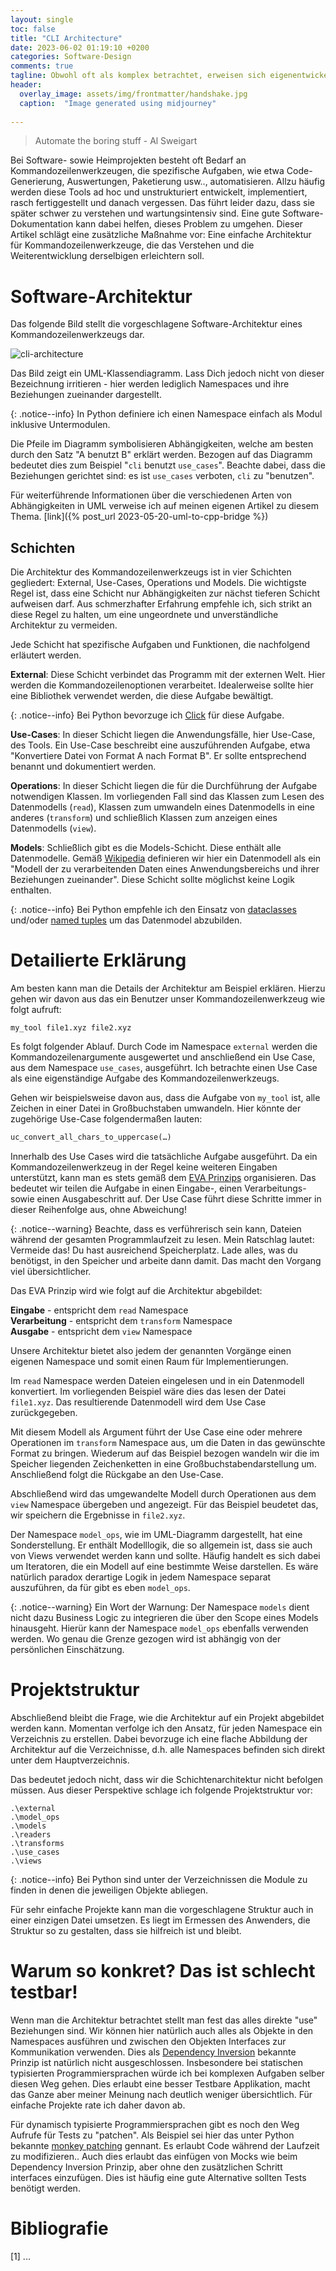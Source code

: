 ```yaml
---
layout: single
toc: false
title: "CLI Architecture"
date: 2023-06-02 01:19:10 +0200
categories: Software-Design
comments: true
tagline: Obwohl oft als komplex betrachtet, erweisen sich eigenentwickelte Kommandozeilenwerkzeuge für versierte Computernutzer als unverzichtbar. Dieser Artikel stellt eine übersichtliche Sw-Architektur für diese Tools vor, um deren Entwicklung zu strukturieren.
header:
  overlay_image: assets/img/frontmatter/handshake.jpg
  caption:  "Image generated using midjourney"
  
---
```



> Automate the boring stuff - Al Sweigart

Bei Software- sowie Heimprojekten besteht oft Bedarf an Kommandozeilenwerkzeugen, die spezifische Aufgaben, wie etwa Code-Generierung, Auswertungen, Paketierung usw.., automatisieren. Allzu häufig werden diese Tools ad hoc und unstrukturiert entwickelt, implementiert, rasch fertiggestellt  und danach vergessen. Das führt leider dazu, dass sie später schwer zu verstehen und wartungsintensiv sind. Eine gute Software-Dokumentation kann dabei helfen, dieses Problem zu umgehen. Dieser Artikel schlägt eine zusätzliche Maßnahme vor: Eine einfache Architektur für Kommandozeilenwerkzeuge, die das Verstehen und die Weiterentwicklung derselbigen erleichtern soll.

# Software-Architektur

Das folgende Bild stellt die vorgeschlagene Software-Architektur eines Kommandozeilenwerkzeugs dar.

![cli-architecture](/assets/img/cli-architecture/cli-architecture.png)

Das Bild zeigt ein UML-Klassendiagramm. Lass Dich jedoch nicht von dieser Bezeichnung irritieren - hier werden lediglich Namespaces und ihre Beziehungen zueinander dargestellt.

{: .notice--info} 
In Python definiere ich einen Namespace einfach als Modul inklusive Untermodulen.

Die Pfeile im Diagramm symbolisieren Abhängigkeiten, welche am besten durch den Satz "A benutzt B" erklärt werden. Bezogen auf das Diagramm bedeutet dies zum Beispiel "``cli`` benutzt ``use_cases``". Beachte dabei, dass die Beziehungen gerichtet sind: es ist ``use_cases`` verboten, ``cli`` zu "benutzen".


Für weiterführende Informationen über die verschiedenen Arten von Abhängigkeiten in UML verweise ich auf meinen eigenen Artikel zu diesem Thema. [link]({% post_url 2023-05-20-uml-to-cpp-bridge %})


## Schichten

Die Architektur des Kommandozeilenwerkzeugs ist in vier Schichten gegliedert: External, Use-Cases, Operations und Models. Die wichtigste Regel ist, dass eine Schicht nur Abhängigkeiten zur nächst tieferen Schicht aufweisen darf. Aus schmerzhafter Erfahrung empfehle ich, sich strikt an diese Regel zu halten, um eine ungeordnete und unverständliche Architektur zu vermeiden. 

Jede Schicht hat spezifische Aufgaben und Funktionen, die nachfolgend erläutert werden.

__External__: Diese Schicht verbindet das Programm mit der externen Welt. Hier werden die Kommandozeilenoptionen verarbeitet. Idealerweise sollte hier eine Bibliothek verwendet werden, die diese Aufgabe bewältigt. 

{: .notice--info} 
Bei Python bevorzuge ich [Click](https://click.palletsprojects.com/en/) für diese Aufgabe.

__Use-Cases__: In dieser Schicht liegen die  Anwendungsfälle, hier Use-Case, des Tools. Ein Use-Case beschreibt eine auszuführenden Aufgabe, etwa "Konvertiere Datei von Format A nach Format B". Er sollte entsprechend benannt und dokumentiert werden. 

__Operations__: In dieser Schicht liegen die für die Durchführung der Aufgabe notwendigen Klassen. Im vorliegenden Fall sind das Klassen zum Lesen des Datenmodells  (``read``), Klassen zum umwandeln eines Datenmodells in eine anderes (``transform``) und schließlich Klassen zum anzeigen eines Datenmodells (``view``).

__Models__: Schließlich gibt es die Models-Schicht. Diese enthält alle Datenmodelle. Gemäß [Wikipedia](https://de.wikipedia.org/wiki/Datenmodell) definieren wir hier ein Datenmodell als ein "Modell der zu verarbeitenden Daten eines Anwendungsbereichs und ihrer Beziehungen zueinander". Diese Schicht sollte möglichst keine Logik enthalten.

{: .notice--info} 
Bei Python empfehle ich den Einsatz von [dataclasses](https://docs.python.org/3/library/dataclasses.html) und/oder [named tuples](https://docs.python.org/3/library/collections.html#collections.namedtuple) um das Datenmodel abzubilden.


# Detailierte Erklärung
Am besten kann man die Details der Architektur am Beispiel erklären. Hierzu gehen wir davon aus das ein Benutzer unser Kommandozeilenwerkzeug wie folgt aufruft:

```
my_tool file1.xyz file2.xyz
```

Es folgt folgender Ablauf. Durch Code im Namespace ``external`` werden die Kommandozeilenargumente ausgewertet und anschließend ein Use Case, aus dem Namespace ``use_cases``, ausgeführt. Ich betrachte einen Use Case als eine eigenständige Aufgabe des Kommandozeilenwerkzeugs.

Gehen wir beispielsweise davon aus, dass die Aufgabe von `my_tool` ist, alle Zeichen in einer Datei in Großbuchstaben umwandeln. Hier könnte der zugehörige Use-Case folgendermaßen lauten:

```python
uc_convert_all_chars_to_uppercase(…)
```

Innerhalb des Use Cases wird die tatsächliche Aufgabe ausgeführt. Da ein Kommandozeilenwerkzeug in der Regel keine weiteren Eingaben unterstützt, kann man es stets gemäß dem [EVA Prinzips](https://de.wikipedia.org/wiki/EVA-Prinzip) organisieren. Das bedeutet wir teilen die Aufgabe in einen Eingabe-, einen Verarbeitungs- sowie einen Ausgabeschritt auf. Der Use Case führt diese Schritte immer in dieser Reihenfolge aus, ohne Abweichung!

{: .notice--warning} 
Beachte, dass es verführerisch sein kann, Dateien während der gesamten Programmlaufzeit zu lesen. Mein Ratschlag lautet: Vermeide das! Du hast ausreichend Speicherplatz. Lade alles, was du benötigst, in den Speicher und arbeite dann damit. Das macht den Vorgang viel übersichtlicher.

Das EVA Prinzip wird wie folgt auf die Architektur abgebildet:

**Eingabe** -  entspricht dem ``read`` Namespace    
**Verarbeitung** - entspricht dem ``transform`` Namespace  
**Ausgabe** - entspricht dem ``view`` Namespace  

Unsere Architektur bietet also jedem der genannten Vorgänge einen eigenen Namespace und somit einen Raum für Implementierungen.

Im ``read`` Namespace werden Dateien eingelesen und in ein Datenmodell konvertiert. Im vorliegenden Beispiel wäre dies das lesen der Datei `file1.xyz`. Das resultierende Datenmodell wird dem Use Case zurückgegeben.

Mit diesem Modell als Argument führt der Use Case eine oder mehrere Operationen im ``transform`` Namespace aus, um die Daten in das gewünschte Format zu bringen. Wiederum auf das Beispiel bezogen wandeln wir die im Speicher liegenden Zeichenketten in eine Großbuchstabendarstellung um. Anschließend folgt die Rückgabe an den Use-Case.

Abschließend wird das umgewandelte Modell durch Operationen aus dem ``view`` Namespace übergeben und angezeigt. Für das Beispiel beudetet das, wir speichern die Ergebnisse in `file2.xyz`.

Der Namespace ``model_ops``, wie im UML-Diagramm dargestellt, hat eine Sonderstellung. Er enthält Modelllogik, die so allgemein ist, dass sie auch von Views verwendet werden kann und sollte. Häufig handelt es sich dabei um Iteratoren, die ein Modell auf eine bestimmte Weise darstellen. Es wäre natürlich paradox derartige Logik in jedem Namespace separat auszuführen, da für gibt es eben ``model_ops``. 

{: .notice--warning}
Ein Wort der Warnung: Der Namespace ``models`` dient nicht dazu Business Logic zu integrieren die über den Scope eines Models hinausgeht. Hierür kann der Namespace ``model_ops`` ebenfalls verwenden werden. Wo genau die Grenze gezogen wird ist abhängig von der persönlichen Einschätzung.

# Projektstruktur
Abschließend bleibt die Frage, wie die Architektur auf ein Projekt abgebildet werden kann. Momentan verfolge ich den Ansatz, für jeden Namespace ein Verzeichnis zu erstellen. Dabei bevorzuge ich eine flache Abbildung der Architektur auf die Verzeichnisse, d.h. alle Namespaces befinden sich direkt unter dem Hauptverzeichnis.

Das bedeutet jedoch nicht, dass wir die Schichtenarchitektur nicht befolgen müssen. Aus dieser Perspektive schlage ich folgende Projektstruktur vor:

```
.\external
.\model_ops
.\models
.\readers
.\transforms
.\use_cases
.\views
```

{: .notice--info} 
Bei Python sind unter der Verzeichnissen die Module zu finden in denen die jeweiligen Objekte abliegen.

Für sehr einfache Projekte kann man die vorgeschlagene Struktur auch in einer einzigen Datei umsetzen. Es liegt im Ermessen des Anwenders, die Struktur so zu gestalten, dass sie hilfreich ist und bleibt.

# Warum so konkret? Das ist schlecht testbar!

Wenn man die Architektur betrachtet stellt man fest das alles direkte "use" Beziehungen sind. Wir können hier natürlich auch alles als Objekte in den Namespaces ausführen und zwischen den Objekten Interfaces zur Kommunikation verwenden. Dies als [Dependency Inversion](https://de.wikipedia.org/wiki/Dependency-Inversion-Prinzip) bekannte Prinzip ist natürlich nicht ausgeschlossen. Insbesondere bei statischen typisierten Programmiersprachen würde ich bei komplexen Aufgaben selber diesen Weg gehen. Dies erlaubt eine besser Testbare Applikation, macht das Ganze aber meiner Meinung nach deutlich weniger übersichtlich. Für einfache Projekte rate ich daher davon ab. 

Für dynamisch typisierte Programmiersprachen gibt es noch den Weg Aufrufe für Tests zu "patchen". Als Beispiel sei hier das unter Python bekannte [monkey patching](https://en.wikipedia.org/wiki/Monkey_patch#:~:text=Monkey%20patching%20is%20a%20technique,Python%2C%20Groovy%2C%20etc.) gennant. Es erlaubt Code während der Laufzeit zu modifizieren.. Auch dies erlaubt das einfügen von Mocks wie beim Dependency Inversion Prinzip, aber ohne den zusätzlichen Schritt interfaces einzufügen. Dies ist häufig eine gute Alternative sollten Tests benötigt werden.

# Bibliografie

[1] ...
